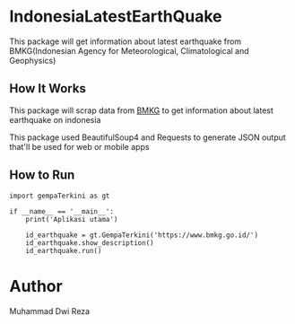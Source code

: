 # IndonesiaLatestEarthQuake
This package will get information about latest earthquake from BMKG(Indonesian Agency for Meteorological, Climatological and Geophysics)

## How It Works
This package will scrap data from [BMKG](https://www.bmkg.go.id/) to get information about latest earthquake on indonesia

This package used BeautifulSoup4 and Requests to generate JSON output that'll be used for web or mobile apps

## How to Run
```
import gempaTerkini as gt

if __name__ == '__main__':
    print('Aplikasi utama')

    id_earthquake = gt.GempaTerkini('https://www.bmkg.go.id/')
    id_earthquake.show_description()
    id_earthquake.run()
```

# Author
Muhammad Dwi Reza